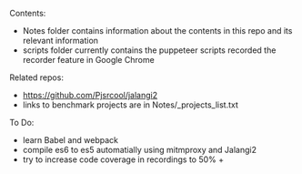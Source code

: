 Contents:
- Notes folder contains information about the contents in this repo and its relevant information
- scripts folder currently contains the puppeteer scripts recorded the recorder feature in Google Chrome

Related repos:
- https://github.com/Pjsrcool/jalangi2
- links to benchmark projects are in Notes/_projects_list.txt


To Do:
- learn Babel and webpack
- compile es6 to es5 automatially using mitmproxy and Jalangi2
- try to increase code coverage in recordings to 50% +



